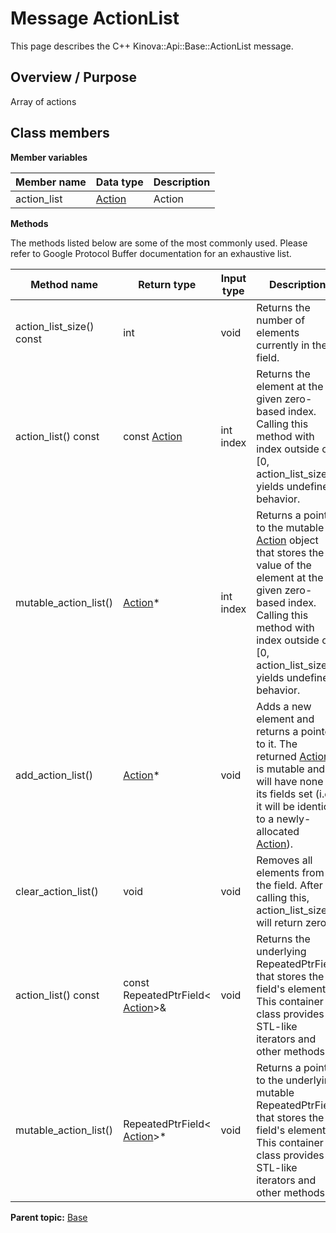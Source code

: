 # Message ActionList

This page describes the C++ Kinova::Api::Base::ActionList message.

## Overview / Purpose

Array of actions

## Class members

 **Member variables** 

|Member name|Data type|Description|
|-----------|---------|-----------|
|action\_list| [Action](msg_Base_Action.md#)|Action|

 **Methods** 

The methods listed below are some of the most commonly used. Please refer to Google Protocol Buffer documentation for an exhaustive list.

|Method name|Return type|Input type|Description|
|-----------|-----------|----------|-----------|
|action\_list\_size\(\) const|int|void|Returns the number of elements currently in the field.|
|action\_list\(\) const|const [Action](msg_Base_Action.md#)|int index|Returns the element at the given zero-based index. Calling this method with index outside of \[0, action\_list\_size\(\)\) yields undefined behavior.|
|mutable\_action\_list\(\)| [Action](msg_Base_Action.md#)\*|int index|Returns a pointer to the mutable [Action](msg_Base_Action.md#) object that stores the value of the element at the given zero-based index. Calling this method with index outside of \[0, action\_list\_size\(\)\) yields undefined behavior.|
|add\_action\_list\(\)| [Action](msg_Base_Action.md#)\*|void|Adds a new element and returns a pointer to it. The returned [Action](msg_Base_Action.md#) is mutable and will have none of its fields set \(i.e. it will be identical to a newly-allocated [Action](msg_Base_Action.md#)\).|
|clear\_action\_list\(\)|void|void|Removes all elements from the field. After calling this, action\_list\_size\(\) will return zero.|
|action\_list\(\) const|const RepeatedPtrField< [Action](msg_Base_Action.md#)\>&|void|Returns the underlying RepeatedPtrField that stores the field's elements. This container class provides STL-like iterators and other methods.|
|mutable\_action\_list\(\)|RepeatedPtrField< [Action](msg_Base_Action.md#)\>\*|void|Returns a pointer to the underlying mutable RepeatedPtrField that stores the field's elements. This container class provides STL-like iterators and other methods.|

**Parent topic:** [Base](../references/summary_Base.md)


